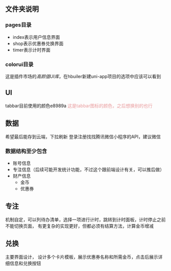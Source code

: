 ## 文件夹说明


### pages目录
+ index表示用户信息界面
+ shop表示优惠券兑换界面
+ timer表示计时界面

### colorui目录
这是插件市场的*高颜值UI库*，在hbuiler新建uni-app项目的选项中应该可以看到

## UI
tabbar目前使用的颜色e8989a
<font color="#e8989a"> 这是tabbar图标的颜色，之后想换别的也行</font>

## 数据
希望最后能存到云端，下拉刷新
登录注册找找腾讯微信小程序的API，建议微信

### 数据结构至少包含
+ 账号信息
+ 专注信息（后续可能开发统计功能，不过这个跟前端设计有关，可以推后做）
+ 财产信息
	+ 金币
	+ 优惠券


## 专注
机制自定，可以列待办清单，选择一项进行计时，跳转到计时面板，计时停止之前不能切换页面，
有更复杂的实现更好，但都必须有结算方法，计算金币增减

## 兑换
主要界面设计，
设计多个卡片模板，展示优惠券名称和所需金币，点击后展示详细信息和兑换按钮

	